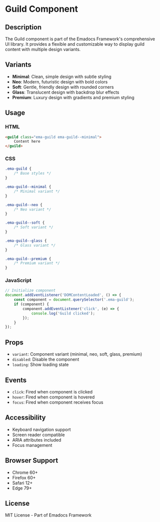 # Guild Component

## Description
The Guild component is part of the Emadocs Framework's comprehensive UI library. It provides a flexible and customizable way to display guild content with multiple design variants.

## Variants
- **Minimal**: Clean, simple design with subtle styling
- **Neo**: Modern, futuristic design with bold colors
- **Soft**: Gentle, friendly design with rounded corners
- **Glass**: Translucent design with backdrop blur effects
- **Premium**: Luxury design with gradients and premium styling

## Usage

### HTML
```html
<guild class="ema-guild ema-guild--minimal">
    Content here
</guild>
```

### CSS
```css
.ema-guild {
    /* Base styles */
}

.ema-guild--minimal {
    /* Minimal variant */
}

.ema-guild--neo {
    /* Neo variant */
}

.ema-guild--soft {
    /* Soft variant */
}

.ema-guild--glass {
    /* Glass variant */
}

.ema-guild--premium {
    /* Premium variant */
}
```

### JavaScript
```javascript
// Initialize component
document.addEventListener('DOMContentLoaded', () => {
    const component = document.querySelector('.ema-guild');
    if (component) {
        component.addEventListener('click', (e) => {
            console.log('Guild clicked');
        });
    }
});
```

## Props
- `variant`: Component variant (minimal, neo, soft, glass, premium)
- `disabled`: Disable the component
- `loading`: Show loading state

## Events
- `click`: Fired when component is clicked
- `hover`: Fired when component is hovered
- `focus`: Fired when component receives focus

## Accessibility
- Keyboard navigation support
- Screen reader compatible
- ARIA attributes included
- Focus management

## Browser Support
- Chrome 60+
- Firefox 60+
- Safari 12+
- Edge 79+

## License
MIT License - Part of Emadocs Framework
